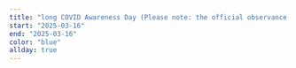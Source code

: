 ```yaml
---
title: "long COVID Awareness Day (Please note: the official observance day is March 15, however, that date was already scheduled in recognition of a civic event.) - blue"
start: "2025-03-16"
end: "2025-03-16"
color: "blue"
allday: true
---
```



